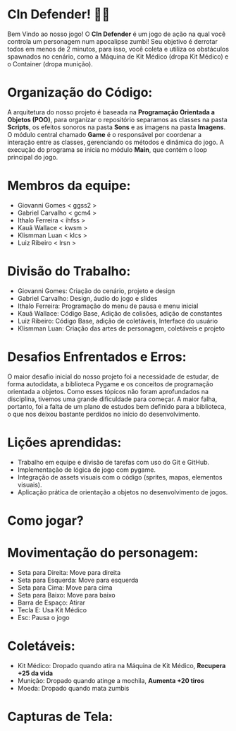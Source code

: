 # CIn Defender! 🧟‍♂️

Bem Vindo ao nosso jogo!
O **CIn Defender** é um jogo de ação na qual você controla um personagem num apocalipse zumbi!
Seu objetivo é derrotar todos em menos de 2 minutos, para isso, você coleta e utiliza os obstáculos spawnados no cenário, como a Máquina de Kit Médico (dropa Kit Médico) e o Container (dropa munição).

# Organização do Código:

A arquitetura do nosso projeto é baseada na **Programação Orientada a Objetos (POO)**, para organizar o repositório separamos as classes na pasta **Scripts**, os efeitos sonoros na pasta **Sons** e as imagens na pasta **Imagens**. O módulo central chamado **Game** é o responsável por coordenar a interação entre as classes, gerenciando os métodos e dinâmica do jogo. A execução do programa se inicia no módulo **Main**, que contém o loop principal do jogo.

# Membros da equipe:
- Giovanni Gomes < ggss2 >
- Gabriel Carvalho < gcm4 >
- Ithalo Ferreira < ihfss >
- Kauã Wallace < kwsm >
- Klismman Luan < klcs >
- Luiz Ribeiro < lrsn >

# Divisão do Trabalho:

- Giovanni Gomes: Criação do cenário, projeto e design
- Gabriel Carvalho: Design, áudio do jogo e slides
- Ithalo Ferreira: Programação do menu de pausa e menu inicial
- Kauã Wallace: Código Base, Adição de colisões, adição de constantes
- Luiz Ribeiro: Código Base, adição de coletáveis, Interface do usuário
- Klismman Luan: Criação das artes de personagem, coletáveis e projeto

# Desafios Enfrentados e Erros:
O maior desafio inicial do nosso projeto foi a necessidade de estudar, de forma autodidata, a biblioteca Pygame e os conceitos de programação orientada a objetos. Como esses tópicos não foram aprofundados na disciplina, tivemos uma grande dificuldade para começar. A maior falha, portanto, foi a falta de um plano de estudos bem definido para a biblioteca, o que nos deixou bastante perdidos no início do desenvolvimento.

# Lições  aprendidas:

- Trabalho em equipe e divisão de tarefas com uso do Git e GitHub.
- Implementação de lógica de jogo com pygame.
- Integração de assets visuais com o código (sprites, mapas, elementos visuais).
- Aplicação prática de orientação a objetos no desenvolvimento de jogos.

# Como jogar?
# Movimentação do personagem:
- Seta para Direita: Move para direita
- Seta para Esquerda: Move para esquerda
- Seta para Cima: Move para cima
- Seta para Baixo: Move para baixo
- Barra de Espaço: Atirar
- Tecla E: Usa Kit Médico
- Esc: Pausa o jogo

# Coletáveis:
- Kit Médico: Dropado quando atira na Máquina de Kit Médico, **Recupera +25 da vida**
- Munição: Dropado quando atinge a mochila, **Aumenta +20 tiros**
- Moeda: Dropado quando mata zumbis

# Capturas de Tela:
